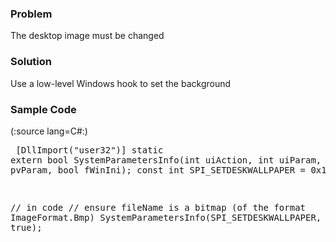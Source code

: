 

### Problem

The desktop image must be changed

### Solution

Use a low-level Windows hook to set the background

### Sample Code

(:source lang=C#:)<pre class="escaped">
[DllImport("user32")]
static extern bool SystemParametersInfo(int uiAction, int uiParam, string pvParam, bool fWinIni);
const int SPI_SETDESKWALLPAPER = 0x14;

// in code
// ensure fileName is a bitmap (of the format ImageFormat.Bmp)
SystemParametersInfo(SPI_SETDESKWALLPAPER, 0, fileName, true);
</pre>
